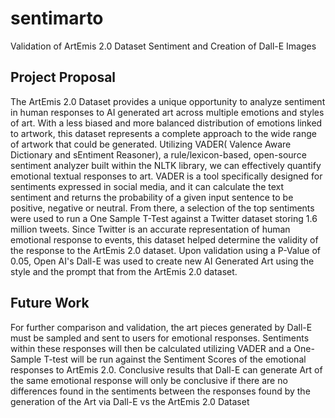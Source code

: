 # sentimarto
Validation of ArtEmis 2.0 Dataset Sentiment and Creation of Dall-E Images

## Project Proposal
The ArtEmis 2.0 Dataset provides a unique opportunity to analyze sentiment in human responses to AI generated art
across multiple emotions and styles of art. With a less biased and more balanced distribution of emotions linked
to artwork, this dataset represents a complete approach to the wide range of artwork that could be generated.
Utilizing VADER( Valence Aware Dictionary and sEntiment Reasoner), a rule/lexicon-based, open-source sentiment analyzer built within the NLTK library,
we can effectively quantify emotional textual responses to art. VADER is a tool specifically designed for sentiments
expressed in social media, and it can calculate the text sentiment and returns the probability of a given input sentence
to be positive, negative or neutral. From there, a selection of the top sentiments were used to run a One Sample
T-Test against a Twitter dataset storing 1.6 million tweets. Since Twitter is an accurate representation
of human emotional response to events, this dataset helped determine the validity of the response to the 
ArtEmis 2.0 dataset. Upon validation using a P-Value of 0.05, Open AI's Dall-E was used to create new AI Generated
Art using the style and the prompt that from the ArtEmis 2.0 dataset.

## Future Work
For further comparison and validation, the art pieces generated by Dall-E must be sampled and sent to users for emotional responses. Sentiments within these responses will then be calculated utilizing VADER and a One-Sample T-test will be run against the Sentiment Scores of the emotional responses to ArtEmis 2.0. Conclusive results that Dall-E can generate Art of the same emotional response will only be conclusive if there are no differences found in the sentiments between the responses found by the generation of the Art via Dall-E vs the ArtEmis 2.0 Dataset
